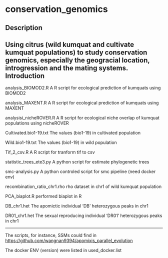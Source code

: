 # conservation_genomics

Description
---
Using citrus (wild kumquat and cultivate kumquat populations) to study conservation genomics, especially the geogracial location, introgression and the mating systems.
Introduction
---
analysis_BIOMOD2.R
A R script for ecological prediction of kumquats using BIOMOD2

analysis_MAXENT.R
A R script for ecological prediction of kumquats using MAXENT

analysisi_nicheROVER.R
A R script for ecological niche overlap of kumquat populations using nicheROVER

Cultivated.bio1-19.txt
The values (bio1-19) in cultivated population

Wild.bio1-19.txt
The values (bio1-19) in wild population

Tif_2_csv.R
A R script for tranform tif to csv

statistic_trees_ete3.py
A python script for estimate phylogenetic trees

smc-analysis.py
A python controled script for smc pipeline (need docker env)

recombination_ratio_chr1.rho
rho dataset in chr1 of wild kumquat population

PCA_biaplot.R
performed biaplot in R

DB_chr1.het
The apomictic individual ‘DB’ heterozygous peaks in chr1

DR01_chr1.het
The sexual reproducing individual ‘DR01’ heterozygous peaks in chr1

---

The scripts, for instance, SSMs could find in https://github.com/wangnan9394/apomixis_parallel_evolution

The docker ENV (version) were listed in used_docker.list
